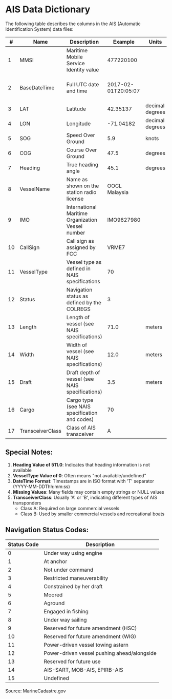 # AIS Data Dictionary

The following table describes the columns in the AIS (Automatic Identification System) data files:

| # | Name | Description | Example | Units | Resolution | Type | Size |
|---|------|-------------|---------|-------|------------|------|------|
| 1 | MMSI | Maritime Mobile Service Identity value | 477220100 | | | Text | 9 |
| 2 | BaseDateTime | Full UTC date and time | 2017-02-01T20:05:07 | | YYYY-MM-DD:HH-MM-SS | DateTime | |
| 3 | LAT | Latitude | 42.35137 | decimal degrees | XX.XXXXX | Double | 8 |
| 4 | LON | Longitude | -71.04182 | decimal degrees | XXX.XXXXX | Double | 8 |
| 5 | SOG | Speed Over Ground | 5.9 | knots | XXX.X | Float | 4 |
| 6 | COG | Course Over Ground | 47.5 | degrees | XXX.X | Float | 4 |
| 7 | Heading | True heading angle | 45.1 | degrees | XXX.X | Float | 4 |
| 8 | VesselName | Name as shown on the station radio license | OOCL Malaysia | | | Text | 32 |
| 9 | IMO | International Maritime Organization Vessel number | IMO9627980 | | | Text | 7 |
| 10 | CallSign | Call sign as assigned by FCC | VRME7 | | | Text | 8 |
| 11 | VesselType | Vessel type as defined in NAIS specifications | 70 | | | Integer | short |
| 12 | Status | Navigation status as defined by the COLREGS | 3 | | | Integer | short |
| 13 | Length | Length of vessel (see NAIS specifications) | 71.0 | meters | XXX.X | Float | 4 |
| 14 | Width | Width of vessel (see NAIS specifications) | 12.0 | meters | XXX.X | Float | 4 |
| 15 | Draft | Draft depth of vessel (see NAIS specifications) | 3.5 | meters | XXX.X | Float | 4 |
| 16 | Cargo | Cargo type (see NAIS specification and codes) | 70 | | | Text | 4 |
| 17 | TransceiverClass | Class of AIS transceiver | A | | | Text | 2 |

## Special Notes:

1. **Heading Value of 511.0**: Indicates that heading information is not available
2. **VesselType Value of 0**: Often means "not available/undefined"
3. **DateTime Format**: Timestamps are in ISO format with 'T' separator (YYYY-MM-DDThh:mm:ss)
4. **Missing Values**: Many fields may contain empty strings or NULL values
5. **TransceiverClass**: Usually 'A' or 'B', indicating different types of AIS transponders
   - Class A: Required on large commercial vessels
   - Class B: Used by smaller commercial vessels and recreational boats

## Navigation Status Codes:

| Status Code | Description |
|-------------|-------------|
| 0 | Under way using engine |
| 1 | At anchor |
| 2 | Not under command |
| 3 | Restricted maneuverability |
| 4 | Constrained by her draft |
| 5 | Moored |
| 6 | Aground |
| 7 | Engaged in fishing |
| 8 | Under way sailing |
| 9 | Reserved for future amendment (HSC) |
| 10 | Reserved for future amendment (WIG) |
| 11 | Power-driven vessel towing astern |
| 12 | Power-driven vessel pushing ahead/alongside |
| 13 | Reserved for future use |
| 14 | AIS-SART, MOB-AIS, EPIRB-AIS |
| 15 | Undefined |

Source: MarineCadastre.gov
